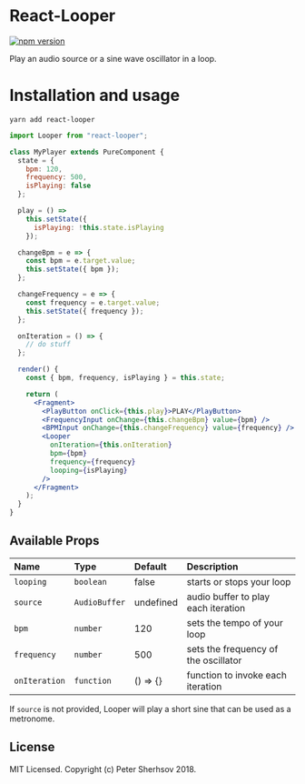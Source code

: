 # React-Looper
[![npm version](https://badge.fury.io/js/react-looper.svg)](https://badge.fury.io/js/react-looper)

Play an audio source or a sine wave oscillator in a loop.

# Installation and usage

```
yarn add react-looper
```

```jsx
import Looper from "react-looper";

class MyPlayer extends PureComponent {
  state = {
    bpm: 120,
    frequency: 500,
    isPlaying: false
  };

  play = () =>
    this.setState({
      isPlaying: !this.state.isPlaying
    });

  changeBpm = e => {
    const bpm = e.target.value;
    this.setState({ bpm });
  };

  changeFrequency = e => {
    const frequency = e.target.value;
    this.setState({ frequency });
  };

  onIteration = () => {
    // do stuff
  };

  render() {
    const { bpm, frequency, isPlaying } = this.state;

    return (
      <Fragment>
        <PlayButton onClick={this.play}>PLAY</PlayButton>
        <FrequencyInput onChange={this.changeBpm} value={bpm} />
        <BPMInput onChange={this.changeFrequency} value={frequency} />
        <Looper
          onIteration={this.onIteration}
          bpm={bpm}
          frequency={frequency}
          looping={isPlaying}
        />
      </Fragment>
    );
  }
}
```

## Available Props

| Name        | Type          | Default   | Description                          |
| :---------- | :------------ | :-------- | :----------------------------------- |
| `looping`   | `boolean`     | false     | starts or stops your loop            |
| `source`    | `AudioBuffer` | undefined | audio buffer to play each iteration  |
| `bpm`       | `number`      | 120       | sets the tempo of your loop          |
| `frequency` | `number`      | 500       | sets the frequency of the oscillator |
| `onIteration`    | `function`    | () => {}  | function to invoke each iteration    |

If `source` is not provided, Looper will play a short sine that can be used as a metronome.

## License

MIT Licensed. Copyright (c) Peter Sherhsov 2018.
